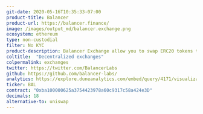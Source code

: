 ```yaml
---
git-date: 2020-05-16T10:35:33-07:00
product-title: Balancer
product-url: https://balancer.finance/
image: /images/output_md/balancer.exchange.png
ecosystem: ethereum
type: non-custodial
filter: No KYC
product-description: Balancer Exchange allow you to swap ERC20 tokens trustlessly across all Balancer's liquidity pools.
coltitle:  "Decentralized exchanges"
colpermalink: exchanges
twitter: https://twitter.com/BalancerLabs
github: https://github.com/balancer-labs/
analytics: https://explore.duneanalytics.com/embed/query/4171/visualization/8115?api_key=DvVRTNM70csWdnF9jorVDUWJMo38jfTZBNGzuQmj
ticker: BAL
contract: "0xba100000625a3754423978a60c9317c58a424e3D"
decimals: 18
alternative-to: uniswap
---
```


